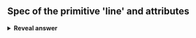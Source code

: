 ## Spec of the primitive 'line' and attributes
<details>
<summary><b>Reveal answer</b></summary>
specification:<br><ul><li>x1, y1 x2,y2 coordinates of the points</li></ul><br>attributes:<br><ul><li>linewidth</li><li>linestyle:dashed dotted solid</li><li>colour</li></ul>
</details>
